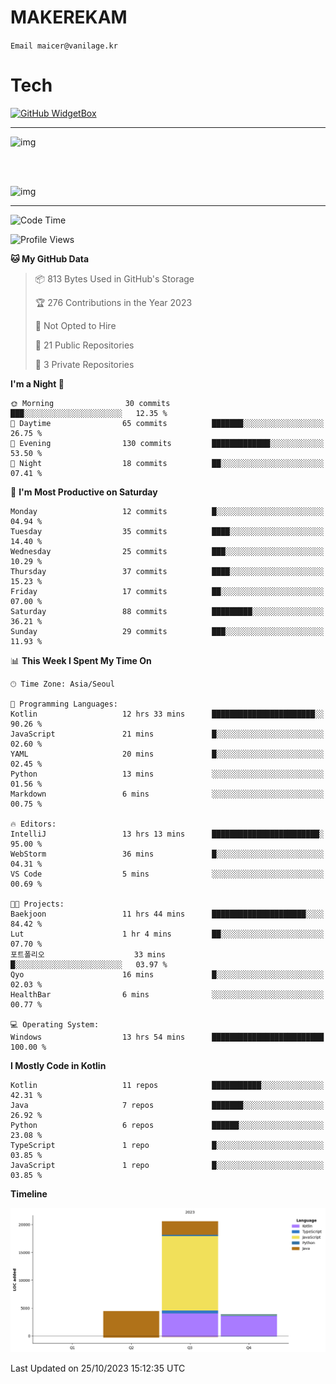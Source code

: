 # MAKEREKAM

`Email maicer@vanilage.kr`

# Tech

[![GitHub WidgetBox](https://github-widgetbox.vercel.app/api/skills?languages=python,js,ts,c,cpp,cs,java,kotlin,bash,md,html,css,xml,yaml,swift,powershell,json,R,SQL&tools=git,npm,gradle,nodejs,vercel,nginx&includeNames=true&theme=darkmode)](https://github.com/Jurredr/github-widgetbox)

---

![img](https://github-readme-stats.vercel.app/api/top-langs/?username=MAKEREKAM&layout=compact&theme=gruvbox)

<br>
<br>

![img](https://github-readme-stats.vercel.app/api/?username=MAKEREKAM&layout=compact&theme=gruvbox)

---

<!--START_SECTION:waka-->
![Code Time](http://img.shields.io/badge/Code%20Time-50%20hrs%2054%20mins-blue)

![Profile Views](http://img.shields.io/badge/Profile%20Views-1-blue)

**🐱 My GitHub Data** 

> 📦 813 Bytes Used in GitHub's Storage 
 > 
> 🏆 276 Contributions in the Year 2023
 > 
> 🚫 Not Opted to Hire
 > 
> 📜 21 Public Repositories 
 > 
> 🔑 3 Private Repositories 
 > 
**I'm a Night 🦉** 

```text
🌞 Morning                30 commits          ███░░░░░░░░░░░░░░░░░░░░░░   12.35 % 
🌆 Daytime                65 commits          ███████░░░░░░░░░░░░░░░░░░   26.75 % 
🌃 Evening                130 commits         █████████████░░░░░░░░░░░░   53.50 % 
🌙 Night                  18 commits          ██░░░░░░░░░░░░░░░░░░░░░░░   07.41 % 
```
📅 **I'm Most Productive on Saturday** 

```text
Monday                   12 commits          █░░░░░░░░░░░░░░░░░░░░░░░░   04.94 % 
Tuesday                  35 commits          ████░░░░░░░░░░░░░░░░░░░░░   14.40 % 
Wednesday                25 commits          ███░░░░░░░░░░░░░░░░░░░░░░   10.29 % 
Thursday                 37 commits          ████░░░░░░░░░░░░░░░░░░░░░   15.23 % 
Friday                   17 commits          ██░░░░░░░░░░░░░░░░░░░░░░░   07.00 % 
Saturday                 88 commits          █████████░░░░░░░░░░░░░░░░   36.21 % 
Sunday                   29 commits          ███░░░░░░░░░░░░░░░░░░░░░░   11.93 % 
```


📊 **This Week I Spent My Time On** 

```text
🕑︎ Time Zone: Asia/Seoul

💬 Programming Languages: 
Kotlin                   12 hrs 33 mins      ███████████████████████░░   90.26 % 
JavaScript               21 mins             █░░░░░░░░░░░░░░░░░░░░░░░░   02.60 % 
YAML                     20 mins             █░░░░░░░░░░░░░░░░░░░░░░░░   02.45 % 
Python                   13 mins             ░░░░░░░░░░░░░░░░░░░░░░░░░   01.56 % 
Markdown                 6 mins              ░░░░░░░░░░░░░░░░░░░░░░░░░   00.75 % 

🔥 Editors: 
IntelliJ                 13 hrs 13 mins      ████████████████████████░   95.00 % 
WebStorm                 36 mins             █░░░░░░░░░░░░░░░░░░░░░░░░   04.31 % 
VS Code                  5 mins              ░░░░░░░░░░░░░░░░░░░░░░░░░   00.69 % 

🐱‍💻 Projects: 
Baekjoon                 11 hrs 44 mins      █████████████████████░░░░   84.42 % 
Lut                      1 hr 4 mins         ██░░░░░░░░░░░░░░░░░░░░░░░   07.70 % 
포트폴리오                    33 mins             █░░░░░░░░░░░░░░░░░░░░░░░░   03.97 % 
Qyo                      16 mins             █░░░░░░░░░░░░░░░░░░░░░░░░   02.03 % 
HealthBar                6 mins              ░░░░░░░░░░░░░░░░░░░░░░░░░   00.77 % 

💻 Operating System: 
Windows                  13 hrs 54 mins      █████████████████████████   100.00 % 
```

**I Mostly Code in Kotlin** 

```text
Kotlin                   11 repos            ███████████░░░░░░░░░░░░░░   42.31 % 
Java                     7 repos             ███████░░░░░░░░░░░░░░░░░░   26.92 % 
Python                   6 repos             ██████░░░░░░░░░░░░░░░░░░░   23.08 % 
TypeScript               1 repo              █░░░░░░░░░░░░░░░░░░░░░░░░   03.85 % 
JavaScript               1 repo              █░░░░░░░░░░░░░░░░░░░░░░░░   03.85 % 
```



**Timeline**

![Lines of Code chart](https://raw.githubusercontent.com/MAKEREKAM/MAKEREKAM/main/assets/bar_graph.png)


 Last Updated on 25/10/2023 15:12:35 UTC
<!--END_SECTION:waka-->
